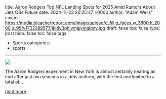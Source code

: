title: Aaron Rodgers Top NFL Landing Spots for 2025 Amid Rumors About Jets QBs Future
date: 2024-11-23 20:25:47 +0000
author: "Adam Wells"
cover: https://media.bleacherreport.com/image/upload/c_fill,g_faces,w_3800,h_2000,q_95/v1732389577/jkldy3phlvmjpymqlqny.jpg
draft: false
top: false
type: post
hide: false
toc: false
tags:
  - Sports
categories:
  - sports
---

![](https://media.bleacherreport.com/image/upload/c_fill,g_faces,w_3800,h_2000,q_95/v1732389577/jkldy3phlvmjpymqlqny.jpg)

The Aaron Rodgers experiment in New York is almost certainly nearing an end after just two seasons in a Jets uniform, with the first one limited to a total of…

[read more](https://bleacherreport.com/articles/10144523-aaron-rodgers-top-nfl-landing-spots-for-2025-amid-rumors-about-jets-qbs-future)
